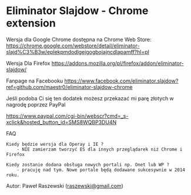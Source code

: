 Eliminator Slajdow - Chrome extension
=========================

Wersja dla Google Chrome dostępna na Chrome Web Store: https://chrome.google.com/webstore/detail/eliminator-slajd%C3%B3w/eplekpmdodlgejgogbojajncdlapamff?hl=pl

Wersja Dla Firefox https://addons.mozilla.org/pl/firefox/addon/eliminator-slajdow/

Fanpage na Facebooku https://www.facebook.com/eliminator.slajdow?ref=github.com/maestr0/eliminator-slajdow-chrome

Jeśli podoba Ci się ten dodatek możesz przekazać mi parę złotych w nagrodę poprzez PayPal

https://www.paypal.com/cgi-bin/webscr?cmd=_s-xclick&hosted_button_id=SMS8WQBP3DU4N


FAQ

    Kiedy będzie wersja dla Operay i IE ?
        - NIE zamierzam tworzyć ES dla innych przeglądarek niż Chrome i Firefox

    Kiedy zostanie dodana obsługa nowych portali np. Onet lub WP ?
        - pracuję nad tym. Nowe portale będą dodawane sukcesywnie w 2014 roku.

Autor: Paweł Raszewski (raszewski@gmail.com)
